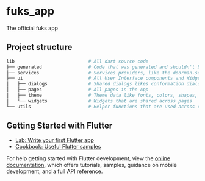 # fuks_app

The official fuks app

## Project structure

```bash
lib                           # All dart source code
├── generated                 # Code that was generated and shouldn't be touched!
├── services                  # Services providers, like the doorman-service, for the UI components
├── ui                        # All User Interface components and Widgets
│   ├── dialogs               # Shared dialogs likes conformation dialogs
│   ├── pages                 # All pages in the App
│   ├── theme                 # Theme data like fonts, colors, shapes, etc.
│   └── widgets               # Widgets that are shared across pages
└── utils                     # Helper functions that are used across components
```

## Getting Started with Flutter

- [Lab: Write your first Flutter app](https://docs.flutter.dev/get-started/codelab)
- [Cookbook: Useful Flutter samples](https://docs.flutter.dev/cookbook)

For help getting started with Flutter development, view the
[online documentation](https://docs.flutter.dev/), which offers tutorials,
samples, guidance on mobile development, and a full API reference.
